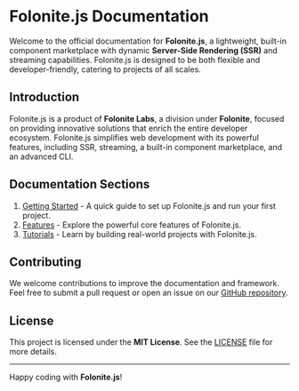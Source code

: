 # Folonite.js Documentation

Welcome to the official documentation for **Folonite.js**, a lightweight, built-in component marketplace with dynamic **Server-Side Rendering (SSR)** and streaming capabilities. Folonite.js is designed to be both flexible and developer-friendly, catering to projects of all scales.

## Introduction

Folonite.js is a product of **Folonite Labs**, a division under **Folonite**, focused on providing innovative solutions that enrich the entire developer ecosystem. Folonite.js simplifies web development with its powerful features, including SSR, streaming, a built-in component marketplace, and an advanced CLI.

## Documentation Sections

1. [Getting Started](getting-started.md) - A quick guide to set up Folonite.js and run your first project.
2. [Features](features.md) - Explore the powerful core features of Folonite.js.
3. [Tutorials](tutorials.md) - Learn by building real-world projects with Folonite.js.

## Contributing

We welcome contributions to improve the documentation and framework. Feel free to submit a pull request or open an issue on our [GitHub repository](https://github.com/FFFSTANZA/Folonite.js-Doc.git).

## License

This project is licensed under the **MIT License**. See the [LICENSE](LICENSE) file for more details.

---

Happy coding with **Folonite.js**!
